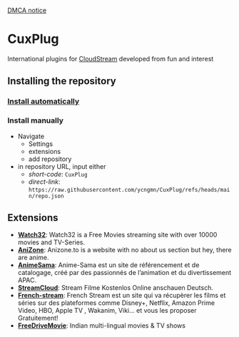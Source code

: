 [DMCA notice](https://github.com/ycngmn/CuxPlug/blob/main/DMCA-notice.md)
# CuxPlug
International plugins for [CloudStream](https://cloudstream.on.fleek.co) developed from fun and interest
## Installing the repository
### [Install automatically](https://self-similarity.github.io/http-protocol-redirector?r=cloudstreamrepo://raw.githubusercontent.com/ycngmn/CuxPlug/refs/heads/main/repo.json)
### Install manually
- Navigate
    - Settings
    - extensions
    - add repository
- in repository URL, input either
    - *short-code*: `CuxPlug`
    - *direct-link*: `https://raw.githubusercontent.com/ycngmn/CuxPlug/refs/heads/main/repo.json`
## Extensions
- [**Watch32**](https://watch32.sx): Watch32 is a Free Movies streaming site with over 10000 movies and TV-Series.
- [**AniZone**](https://anizone.to): Anizone.to is a website with no about us section but hey, there are anime.
- [**AnimeSama**](https://anime-sama.fr): Anime-Sama est un site de référencement et de catalogage, créé par des passionnés de l’animation et du divertissement APAC.
- [**StreamCloud**](https://streamcloud.my): Stream Filme Kostenlos Online anschauen Deutsch.
- [**French-stream**](https://fstream.one): French Stream est un site qui va récupèrer les films et séries sur des plateformes comme Disney+, Netflix, Amazon Prime Video, HBO, Apple TV , Wakanim, Viki... et vous les proposer Gratuitement!
- [**FreeDriveMovie**](https://freedrivemovie.com): Indian multi-lingual movies & TV shows